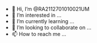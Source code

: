 - 👋 Hi, I’m @RA2112701010021UM
- 👀 I’m interested in ...
- 🌱 I’m currently learning ...
- 💞️ I’m looking to collaborate on ...
- 📫 How to reach me ...

<!---
RA2112701010021UM/RA2112701010021UM is a ✨ special ✨ repository because its `README.md` (this file) appears on your GitHub profile.
You can click the Preview link to take a look at your changes.
--->
